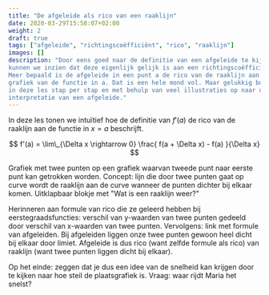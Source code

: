 ```yaml
---
title: "De afgeleide als rico van een raaklijn"
date: 2020-03-29T15:58:07+02:00
weight: 2
draft: true
tags: ["afgeleide", "richtingscoëfficiënt", "rico", "raaklijn"]
images: []
description: "Door eens goed naar de definitie van een afgeleide te kijken,
kunnen we inzien dat deze eigenlijk gelijk is aan een richtingscoëfficiënt.
Meer bepaald is de afgeleide in een punt a de rico van de raaklijn aan de
grafiek van de functie in a. Dat is een hele mond vol. Maar gelukkig bouwen we
in deze les stap per stap en met behulp van veel illustraties op naar deze
interpretatie van een afgeleide."
---
```


In deze les tonen we intuïtief hoe de definitie van $f'(a)$ de
rico van de raaklijn aan de functie in $x=a$ beschrijft.

$$ f'(a) = \lim\_{\Delta x \rightarrow 0} \frac{ f(a + \Delta x) - f(a) }{\Delta x} $$

Grafiek met twee punten op een grafiek waarvan tweede punt naar eerste punt kan
getrokken worden. Concept: lijn die door twee punten gaat op curve wordt de raaklijn
aan de curve wanneer de punten dichter bij elkaar komen.
Uitklapbaar blokje met "Wat is een raaklijn weer?"

Herinneren aan formule van rico die ze geleerd hebben bij eerstegraadsfuncties: verschil van y-waarden van twee punten gedeeld door verschil van x-waarden van twee punten.
Vervolgens: link met formule van afgeleiden. Bij afgeleiden liggen onze twee punten gewoon heel dicht bij elkaar door limiet. Afgeleide is dus rico (want zelfde formule als rico) van raaklijn (want twee punten liggen dicht bij elkaar).

Op het einde: zeggen dat je dus een idee van de snelheid kan krijgen door te kijken naar hoe steil de plaatsgrafiek is. Vraag: waar rijdt Maria het snelst?